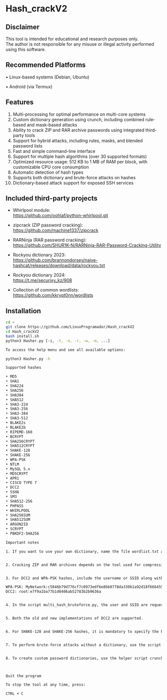 
# Hash_crackV2

## Disclaimer

This tool is intended for educational and research purposes only.  
The author is not responsible for any misuse or illegal activity performed using this software.

## Recommended Platforms

• Linux-based systems (Debian, Ubuntu)

• Android (via Termux)

## Features

1. Multi-processing for optimal performance on multi-core systems  
2. Custom dictionary generation using crunch, including combined rule-based and mask-based attacks   
3. Ability to crack ZIP and RAR archive passwords using integrated third-party tools  
4. Support for hybrid attacks, including rules, masks, and blended password lists  
5. Fast and simple command-line interface  
6. Support for multiple hash algorithms (over 30 supported formats)  
7. Optimized resource usage: 512 KB to 1 MB of RAM per block, with customizable CPU core consumption  
8. Automatic detection of hash types  
9. Supports both dictionary and brute-force attacks on hashes  
10. Dictionary-based attack support for exposed SSH services  

## Included third-party projects

- Whirlpool module:  
  https://github.com/oohlaf/python-whirlpool.git

- zipcrack (ZIP password cracking):  
  https://github.com/machine1337/zipcrack

- RARNinja (RAR password cracking):  
  https://github.com/SHUR1K-N/RARNinja-RAR-Password-Cracking-Utility

- Rockyou dictionary 2023:  
  https://github.com/brannondorsey/naive-hashcat/releases/download/data/rockyou.txt

- Rockyou dictionary 2024:  
  https://t.me/securixy_kz/908

- Collection of common wordlists:  
  https://github.com/kkrypt0nn/wordlists

## Installation

```bash
cd ~
git clone https://github.com/LinuxProgramador/Hash_crackV2
cd Hash_crackV2
bash install.sh
python3 Hasher.py [-i, -t, -e, -r, -w, -m, ...]

To access the help menu and see all available options:

python3 Hasher.py -h

Supported hashes

• MD5
• SHA1
• SHA224
• SHA256
• SHA384
• SHA512
• SHA3-224
• SHA3-256
• SHA3-384
• SHA3-512
• BLAKE2s
• BLAKE2b
• RIPEMD-160
• BCRYPT
• SHA256CRYPT
• SHA512CRYPT
• SHAKE-128
• SHAKE-256
• WPA-PSK
• NTLM
• MySQL 5.x
• MD5CRYPT
• APR1
• CISCO TYPE 7
• DCC2
• SSHA
• SM3
• SHA512-256
• PHPASS
• WHIRLPOOL
• SHA256SUM
• SHA512SUM
• ARGON2ID
• SCRYPT
• PBKDF2-SHA256

Important notes

1. If you want to use your own dictionary, name the file wordlist.txt and place it inside the Hash_crackV2 directory.


2. Cracking ZIP and RAR archives depends on the tool used for compression. Success is more likely if the files were compressed using command-line tools such as zip or rar.


3. For DCC2 and WPA-PSK hashes, include the username or SSID along with the hash. For example:

WPA-PSK: MyNetwork:c5846b79d776cf7c0973edf6e8bb0778da330b1a92d18f6664557b1d9b7498dd  
DCC2: root:e7f9a1ba77b1d0406ab52783b2b9636a


4. In the script multi_hash_bruteforce.py, the user and SSID are requested after entering the hash.


5. Both the old and new implementations of DCC2 are supported.


6. For SHAKE-128 and SHAKE-256 hashes, it is mandatory to specify the hash type using the -t option. Auto-detection is not supported for these formats.


7. To perform brute-force attacks without a dictionary, use the script multi_hash_bruteforce.py.


8. To create custom password dictionaries, use the helper script crunch_manager.sh.



Quit the program

To stop the tool at any time, press:

CTRL + C
